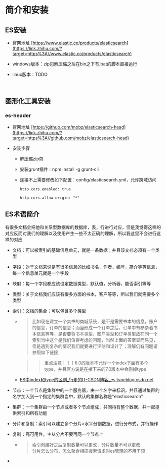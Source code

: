 # 简介和安装

## ES安装

- 官网地址 [https://www.elastic.co/products/elasticsearch](https://link.zhihu.com/?target=https%3A//www.elastic.co/products/elasticsearch)

- windows版本：zip包解压缩之后在bin之下有.bat的脚本直接运行

- linux版本：TODO
  
   

## 图形化工具安装

### es-header

- 官网地址 [https://github.com/mobz/elasticsearch-head](https://link.zhihu.com/?target=https%3A//github.com/mobz/elasticsearch-head)

- 安装步骤
  
  - 解压缩zip包
  
  - 安装grunt插件：npm install -g grunt-cli
  
  - 连接不上需要修改如下配置：config/elasticsearch.yml，允许跨域访问  
    
    `http.cors.enabled: true  `
    
    `http.cors.allow‐origin: "*"`

## ES术语简介

有很多文档会把他和关系型数据库的数据库，表，行进行对应，但是我觉得这样的对应反而对我们的理解以及使用产生一些不太正确的理解，所以我这里不会进行这样的对应

- 文档：可以被索引的基础信息单元，就是一条数据；并且该文档必须有一个类型

- 字段：对于文档来说是有很多信息的比如书名，作者，编号，简介等等信息，每一个信息单元就是一个字段

- 映射：每一个字段都应该设定数据类型，默认值，分析器，能否索引等等

- 类型：关于文档我们应该有很多方面的书本，客户等等，所以我们就需要多个类型

- 索引：文档的集合；可以包含多个类型  
  
  - > 比如现在建立一个卖书的商城系统，是不是需要书本的信息，账户的信息，订单的信息；而当形成一个订单之后，订单中有参杂着书本信息等等，是否要将书本类型，账户类型和订单类型放在同一个索引当中这个是我们值得考虑的问题，当然上面的答案显而易见，但是遇到复杂的情况我们就要进行评估和设计了；理解仍有问题请参照如下链接
    
    > > 重点注意！！！6.0的版本不允许一个index下面有多个type，并且官方说是在接下来的7.0版本中会删掉type
  
  - [ES中index和type的区别_行走的IT-CSDN博客_es typeblog.csdn.net](https://link.zhihu.com/?target=https%3A//blog.csdn.net/tengxing007/article/details/100663530)

- 节点：一个节点是集群中的一个服务器，由一个名字来标识，并且通过集群的名字加入到一个指定的集群当中，默认的集群名称是"elasticsearch"

- 集群：一个集群由一个节点或者多个节点组成，共同持有整个数据，并一起提供索引和所有功能

- 分片和复制：索引可以建立多个分片>水平分割数据，进行分布式，并行操作

- 复制：高可用性，主从分片不要再同一个节点上
  
  - > 索引创建好之后复制数量可以更改，分片数量不可以更改  
    > 分片怎么分布，怎么聚合相应搜索请求时es管理的不用干预

- 


